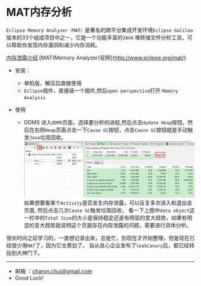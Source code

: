 MAT内存分析
===

`Eclipse Memory Analyzer（MAT）`是著名的跨平台集成开发环境`Eclipse Galileo`版本的33个组成项目中之一，它是一个功能丰富的`JAVA` 堆转储文件分析工具，可以帮助你发现内存漏洞和减少内存消耗。

[内存泄露介绍][1]
[MAT(Memory Analyzer)官网]{http://www.eclipse.org/mat/}    
- 安装：
    - 单机版，解压后直接使用
    - `Eclipse`插件，直接装一个插件,然后`open perspective`打开 `Memory Analysis`
	
- 使用
    - DDMS
	    进入`DDMS`页面，选择要分析的进程,然后点击`Update Heap`按钮。然后在右侧`Heap`页面点击一下`Cause GC`按钮，点击`Cause GC`按钮就是手动触发`Java`垃圾回收。          
		![Image](https://raw.githubusercontent.com/CharonChui/Pictures/master/mat_1.png)           
		如果想要看某个`Activity`是否发生内存泄露，可以反复多次进入和退出该页面, 然后点击几次`Cause GC`触发垃圾回收，
		看一下上图中`data object`这一栏中的`Total Size`的大小是保持稳定还是有明显的变大趋势，如果有明显的变大趋势就说明这个页面存在内存泄露的问题，需要进行具体分析。
		
		
很长时间之前学习的，一直想记录出来，总是忙，到现在才开始整理，但是现在已经很少用`MAT`了，因为它太费劲了。
自从良心企业发布了`leakCanary`后，都已经转投到大神门下。


[1]: ./BasicKnowledge/%E5%86%85%E5%AD%98%E6%B3%84%E6%BC%8F.md "内存泄露介绍"		
 
---

- 邮箱 ：charon.chui@gmail.com  
- Good Luck! 
